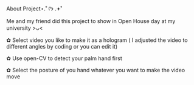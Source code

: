 About Project⋆.˚ ᡣ𐭩 .𖥔˚

Me and my friend did this project to show in Open House day at my university >ᴗ<

✿ Select video you like to make it as a hologram ( I adjusted the video to different angles by coding or you can edit it)

✿ Use open-CV to detect your palm hand first

✿ Select the posture of you hand whatever you want to make the video move 




